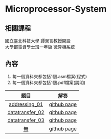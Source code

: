 # Microprocessor-System

## 相關課程
國立臺北科技大學 譚巽言教授開設  
大學部電資學士班一年級 微算機系統  

## 內容
1. 每一個資料夾都包括1個.asm檔案(程式)
2. 每一個資料夾都包括1個.pdf檔案(說明)  

題目 | 解答 |
|:-------:|:--------:|
| [addressing_01](/addressing_01/addressing_01.pdf) | [github page](/addressing_01) |
| [datatransfer_02](/datatransfer_02/datatransfer_02.pdf) | [github page](/datatransfer_02) |
| [datatransfer_03](/datatransfer_03/datatransfer_03.pdf) | [github page](/datatransfer_03) |
| [無](/無/無.pdf) | [github page](/無) |
